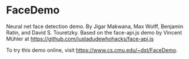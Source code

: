 # FaceDemo
Neural net face detection demo.
By Jigar Makwana, Max Wolff, Benjamin Ratin, and David S. Touretzky.
Based on the face-api.js demo by Vincent Mühler at https://github.com/justadudewhohacks/face-api.js

To try this demo online, visit https://www.cs.cmu.edu/~dst/FaceDemo.
